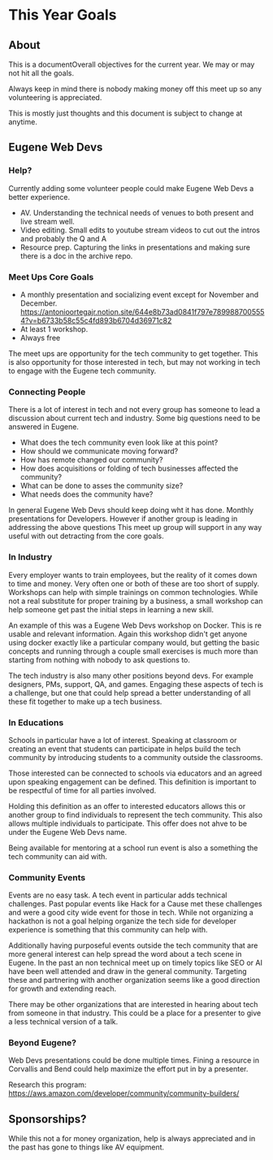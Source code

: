 # This Year Goals

## About
This is a documentOverall objectives for the current year. We may or may not hit all the goals.

Always keep in mind there is nobody making money off this meet up so any volunteering is appreciated.

This is mostly just thoughts and this document is subject to change at anytime.

## Eugene Web Devs

### Help?

Currently adding some volunteer people could make Eugene Web Devs a better experience.

- AV. Understanding the technical needs of venues to both present and live stream well.
- Video editing. Small edits to youtube stream videos to cut out the intros and probably the Q and A
- Resource prep. Capturing the links in presentations and making sure there is a doc in the archive repo.


### Meet Ups Core Goals

- A monthly presentation and socializing event except for November and December. https://antonioortegajr.notion.site/644e8b73ad0841f797e7899887005554?v=b6733b58c55c4fd893b6704d36971c82
- At least 1 workshop.
- Always free

The meet ups are opportunity for the tech community to get together. This is also opportunity for those interested in tech, but may not working in tech to engage with the Eugene tech community.

### Connecting People

There is a lot of interest in tech and not every group has someone to lead a discussion about current tech and industry. Some big questions need to be answered in Eugene.

- What does the tech community even look like at this point?
- How should we communicate moving forward?
- How has remote changed our community?
- How does acquisitions or folding of tech businesses affected the community?
- What can be done to asses the community size?
- What needs does the community have?

In general Eugene Web Devs should keep doing wht it has done. Monthly presentations for Developers. However if another group is leading in addressing the above questions This meet up group will support in any way useful with out detracting from the core goals.

### In Industry

Every employer wants to train employees, but the reality of it comes down to time and money. Very often one or both of these are too short of supply. Workshops can help with simple trainings on common technologies. While not a real substitute for proper training by a business, a small workshop can help someone get past the initial steps in learning a new skill.

An example of this was a Eugene Web Devs workshop on Docker. This is re usable and relevant information. Again this workshop didn't get anyone using docker exactly like a particular company would, but getting the basic concepts and running through a couple small exercises is much more than starting from nothing with nobody to ask questions to.

The tech industry is also many other positions beyond devs. For example designers, PMs, support, QA, and games. Engaging these aspects of tech is a challenge, but one that could help spread a better understanding of all these fit together to make up a tech business.


### In Educations

Schools in particular have a lot of interest. Speaking at classroom or creating an event that students can participate in helps build the tech community by introducing students to a community outside the classrooms.

Those interested can be connected to schools via educators and an agreed upon speaking engagement can be defined. This definition is important to be respectful of time for all parties involved.

Holding this definition as an offer to interested educators allows this or another group to find individuals to represent the tech community. This also allows multiple individuals to participate. This offer does not ahve to be under the Eugene Web Devs name.

Being available for mentoring at a school run event is also a something the tech community can aid with.

### Community Events

Events are no easy task. A tech event in particular adds technical challenges. Past popular events like Hack for a Cause met these challenges and were a good city wide event for those in tech. While not organizing a hackathon is not a goal helping organize the tech side for developer experience is something that this community can help with.

Additionally having purposeful events outside the tech community that are more general interest can help spread the word about a tech scene in Eugene. In the past an non technical meet up on timely topics like SEO or AI have been well attended and draw in the general community. Targeting these and partnering with another organization seems like a good direction for growth and extending reach.

There may be other organizations that are interested in hearing about tech from someone in that industry. This could be a place for a presenter to give a less technical version of a talk.


### Beyond Eugene?

Web Devs presentations could be done multiple times. Fining a resource in Corvallis and Bend could help maximize the effort put in by a presenter.


Research this program: https://aws.amazon.com/developer/community/community-builders/

## Sponsorships?

While this not a for money organization, help is always appreciated and in the past has gone to things like AV equipment.

